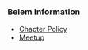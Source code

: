 ### Belem Information
* [Chapter Policy](https://owasp.org/www-policy/operational/chapters)
* [Meetup](#)


